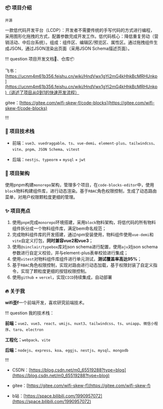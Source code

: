 ### 📦 项目介绍

`开源`

一款低代码开发平台（LCDP）：开发者不需要传统的手写代码的方式进行编程，采用图形化拖拽的方式，配置参数完成开发工作。低代码核心：降低重复劳动（营销活动、中后台系统）。组成：组件区、编辑区/预览区、属性区。通过拖拽组件生成JSON，通过JSON渲染出页面（采用JSON Schema描述页面）。

!!! question 项目开发文档📖、仓库📦

飞书：[https://ucnm4m61b356.feishu.cn/wiki/HndVwx1gYi2mG4kHhkBcMRHUnkp](https://ucnm4m61b356.feishu.cn/wiki/HndVwx1gYi2mG4kHhkBcMRHUnkp)（讲述了项目从0到1的快速开发流程）

gitee：[https://gitee.com/wifi-skew-f/code-blocks](https://gitee.com/wifi-skew-f/code-blocks)

!!!

### 🚃 项目技术栈

- 前端：`vue3`、`vuedraggable`、`ts`、`vue-demi`、`element-plus`、`tailwindcss`、`vite`、`pnpm`、`JSON Schema`、`vitest`

- 后端：`nestjs`、`typeorm` + `mysql` + `jwt`

### 🏅 项目架构

使用pnpm构建`monorepo`架构，管理多个项目，在`code-blocks-editor`中，使用`block`物料构建组件库，进行动态渲染。基于`RBAC`角色权限控制，生成了动态路由菜单，对用户权限颗粒度更细的管理。

### ✨ 项目亮点

1. 使用`pnpm`完成`monorepo`环境搭建，采用`block`物料架构，将低代码的所有物料组件拆分成一个物料组件库，满足bem命名规范；
2. 完成物料组件库的开发搭建，通过npm安装使用，物料组件使用`vue-demi`和`vite`自定义打包，**同时兼容vue2和vue3**；
3. 使用`@sinclair/typebox`库对json schema进行配置，使用`ajv`对json schema参数进行自定义校验，并与element-plus表单校验进行集成；
4. 使用`vitest`对物料组件库组件进行单元测试，**测试覆盖率高达95%**；
5. 基于`RBAC`角色权限控制，实现对路由进行动态加载，基于权限封装了自定义指令，实现了颗粒度更细的按钮权限控制。
6. 使用`github` + `vercel`，实现`CICD`持续集成，自动部署

### 🔥 关于我

**wifi歪f**一个前端开发，喜欢研究前端技术。

!!! question 我的技术栈：

**前端：**`vue2`、`vue3`、`react`、`umijs`、`nuxt3`、`tailwindcss`、`ts`、`uniapp`、`微信小程序`、`taro`、`electron`

**工程化：**`webpack`、`vite`

**后端：**`nodejs`、`express`、`koa`、`eggjs`、`nestjs`、`mysql`、`mongodb`

!!!

- CSDN：[https://blog.csdn.net/m0_65519288?type=blog](https://blog.csdn.net/m0_65519288?type=blog)

- gitee：[https://gitee.com/wifi-skew-f](https://gitee.com/wifi-skew-f)

- b站：[https://space.bilibili.com/1990957072](https://space.bilibili.com/1990957072)
